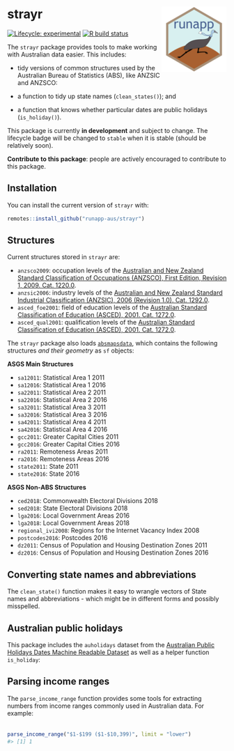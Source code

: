 
<!-- README.md is generated from README.Rmd. Please edit that file -->

# strayr <img src="man/figures/apple-touch-icon-152x152.png" align="right" style="height:150px"/>

<!-- badges: start -->

[![Lifecycle:
experimental](https://img.shields.io/badge/lifecycle-experimental-orange.svg)](https://www.tidyverse.org/lifecycle/#experimental)
[![R build
status](https://github.com/runapp-aus/strayr/workflows/R-CMD-check/badge.svg)](https://github.com/runapp-aus/strayr/actions)

<!-- badges: end -->

The `strayr` package provides tools to make working with Australian data
easier. This includes:

  - tidy versions of common structures used by the Australian Bureau of
    Statistics (ABS), like ANZSIC and ANZSCO:

  - a function to tidy up state names (`clean_states()`); and

  - a function that knows whether particular dates are public holidays
    (`is_holiday()`).

This package is currently **in development** and subject to change. The
lifecycle badge will be changed to `stable` when it is stable (should be
relatively soon).

**Contribute to this package**: people are actively encouraged to
contribute to this package.

## Installation

You can install the current version of `strayr` with:

``` r
remotes::install_github("runapp-aus/strayr")
```

## Structures

Current structures stored in `strayr` are:

  - `anzsco2009`: occupation levels of the [Australian and New Zealand
    Standard Classification of Occupations (ANZSCO), First Edition,
    Revision 1, 2009. Cat.
    1220.0](https://www.abs.gov.au/AUSSTATS/abs@.nsf/DetailsPage/1220.0First%20Edition,%20Revision%201?OpenDocument).
  - `anzsic2006`: industry levels of the [Australian and New Zealand
    Standard Industrial Classification (ANZSIC), 2006 (Revision 1.0).
    Cat.
    1292.0](https://www.abs.gov.au/ausstats/abs@.nsf/0/20C5B5A4F46DF95BCA25711F00146D75?opendocument).
  - `asced_foe2001`: field of education levels of the [Australian Standard
    Classification of Education (ASCED), 2001. Cat.
    1272.0](https://www.abs.gov.au/ausstats/abs@.nsf/mf/1272.0).
  - `asced_qual2001`: qualification levels of the [Australian Standard
    Classification of Education (ASCED), 2001. Cat.
    1272.0](https://www.abs.gov.au/ausstats/abs@.nsf/mf/1272.0).

The `strayr` package also loads
[`absmapsdata`](https://github.com/wfmackey/absmapsdata), which contains
the following structures *and their geometry* as `sf` objects:

**ASGS Main Structures**

  - `sa12011`: Statistical Area 1 2011
  - `sa12016`: Statistical Area 1 2016
  - `sa22011`: Statistical Area 2 2011
  - `sa22016`: Statistical Area 2 2016
  - `sa32011`: Statistical Area 3 2011
  - `sa32016`: Statistical Area 3 2016
  - `sa42011`: Statistical Area 4 2011
  - `sa42016`: Statistical Area 4 2016
  - `gcc2011`: Greater Capital Cities 2011
  - `gcc2016`: Greater Capital Cities 2016
  - `ra2011`: Remoteness Areas 2011
  - `ra2016`: Remoteness Areas 2016
  - `state2011`: State 2011
  - `state2016`: State 2016

**ASGS Non-ABS Structures**

  - `ced2018`: Commonwealth Electoral Divisions 2018
  - `sed2018`: State Electoral Divisions 2018
  - `lga2016`: Local Government Areas 2016
  - `lga2018`: Local Government Areas 2018
  - `regional_ivi2008`: Regions for the Internet Vacancy Index 2008
  - `postcodes2016`: Postcodes 2016
  - `dz2011`: Census of Population and Housing Destination Zones 2011
  - `dz2016`: Census of Population and Housing Destination Zones 2016

## Converting state names and abbreviations

The `clean_state()` function makes it easy to wrangle vectors of State
names and abbreviations - which might be in different forms and possibly
misspelled.

## Australian public holidays

This package includes the `auholidays` dataset from the [Australian
Public Holidays Dates Machine Readable
Dataset](https://data.gov.au/data/dataset/australian-holidays-machine-readable-dataset)
as well as a helper function `is_holiday`:

## Parsing income ranges

The `parse_income_range` function provides some tools for extracting
numbers from income ranges commonly used in Australian data. For
example:

``` r

parse_income_range("$1-$199 ($1-$10,399)", limit = "lower")
#> [1] 1
```
